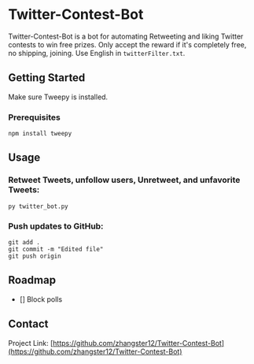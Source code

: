 # Twitter-Contest-Bot
Twitter-Contest-Bot is a bot for automating Retweeting and liking Twitter contests to win free prizes.
Only accept the reward if it's completely free, no shipping, joining.
Use English in `twitterFilter.txt`.

## Getting Started
Make sure Tweepy is installed.

### Prerequisites
```
npm install tweepy
```

## Usage

### Retweet Tweets, unfollow users, Unretweet, and unfavorite Tweets:
```
py twitter_bot.py
```

### Push updates to GitHub:
```
git add .
git commit -m "Edited file"
git push origin
```

## Roadmap
 - [] Block polls

## Contact

Project Link: [https://github.com/zhangster12/Twitter-Contest-Bot](https://github.com/zhangster12/Twitter-Contest-Bot)